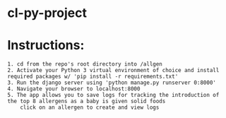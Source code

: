 # cl-py-project

# Instructions:

    1. cd from the repo's root directory into /allgen
    2. Activate your Python 3 virtual environment of choice and install required packages w/ 'pip install -r requirements.txt'
    3. Run the django server using 'python manage.py runserver 0:8000'
    4. Navigate your browser to localhost:8000
    5. The app allows you to save logs for tracking the introduction of the top 8 allergens as a baby is given solid foods
        click on an allergen to create and view logs
    